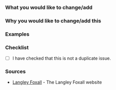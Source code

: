 ### What you would like to change/add
<!-- Give a comprehensive description as to what you would like to change -->

### Why you would like to change/add this
<!-- Explain why you would like to make this change or add to the existing documentation -->

### Examples
<!-- If this issue needs to include code examples, place them here -->
<!-- Please make sure you use markdown code blocks with the relevant language -->
<!-- https://help.github.com/articles/creating-and-highlighting-code-blocks -->

### Checklist
- [ ] I have checked that this is not a duplicate issue.

### Sources
<!-- Provide sources of information people can use to research this topic. -->
<!-- Please try not to be bias towards your point of view and provide counterarguments, if possible. -->

* [Langley Foxall](https://langleyfoxall.co.uk) - The Langley Foxall website